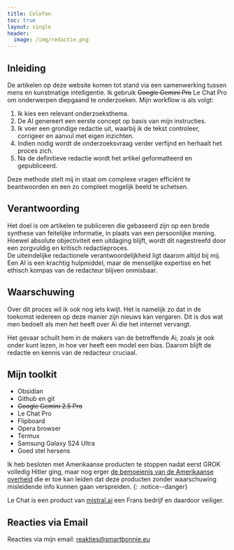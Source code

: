 ```yaml
---
title: Colofon
toc: true
layout: single
header:
  image: /img/redactie.png
---
```


## **Inleiding**

De artikelen op deze website komen tot stand via een samenwerking tussen mens en kunstmatige intelligentie. Ik gebruik ~~Google Gemini Pro~~ Le Chat Pro om onderwerpen diepgaand te onderzoeken. Mijn workflow is als volgt:

1. Ik kies een relevant onderzoeksthema.  
2. De AI genereert een eerste concept op basis van mijn instructies.  
3. Ik voer een grondige redactie uit, waarbij ik de tekst controleer, corrigeer en aanvul met eigen inzichten.  
4. Indien nodig wordt de onderzoeksvraag verder verfijnd en herhaalt het proces zich.  
5. Na de definitieve redactie wordt het artikel geformatteerd en gepubliceerd.

Deze methode stelt mij in staat om complexe vragen efficiënt te beantwoorden en een zo compleet mogelijk beeld te schetsen.

## **Verantwoording**

Het doel is om artikelen te publiceren die gebaseerd zijn op een brede synthese van feitelijke informatie, in plaats van een persoonlijke mening. Hoewel absolute objectiviteit een uitdaging blijft, wordt dit nagestreefd door een zorgvuldig en kritisch redactieproces.  
De uiteindelijke redactionele verantwoordelijkheid ligt daarom altijd bij mij. Een AI is een krachtig hulpmiddel, maar de menselijke expertise en het ethisch kompas van de redacteur blijven onmisbaar.

## **Waarschuwing**

Over dit proces wil ik ook nog iets kwijt. Het is namelijk zo dat in de toekomst iedereen op deze manier zijn nieuws kan vergaren. Dit is dus wat men bedoelt als men het heeft over Ai die het internet vervangt. 

Het gevaar schuilt hem in de makers van de betreffende Ai, zoals je ook onder kunt lezen, in hoe ver heeft een model een bias. Daarom blijft de redactie en kennis van de redacteur cruciaal.

## Mijn toolkit

* Obsidian
* Github en git
* ~~Google Gemini 2.5 Pro~~
* Le Chat Pro
* Flipboard
* Opera browser
* Termux
* Samsung Galaxy S24 Ultra
* Goed stel hersens

Ik heb besloten met Amerikaanse producten te stoppen nadat eerst GROK volledig Hitler ging, maar nog erger [de bemoeienis van de Amerikaanse overheid](https://www.theverge.com/news/704851/missouri-ag-andrew-bailey-investigation-ai-chatbots-trump-ranking?utm_source=flipboard&utm_content=topic/chatbot)
die er toe kan leiden dat deze producten zonder waarschuwing misleidende info kunnen gaan verspreiden.
{: .notice--danger}

Le Chat is een product van [mistral.ai](https://mistral.ai/) een Frans bedrijf en daardoor veiliger.

## Reacties via Email

Reacties via mijn email: reakties@smartbonnie.eu


